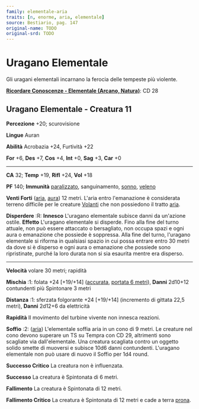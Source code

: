 ```yaml
---
family: elementale-aria
traits: [n, enorme, aria, elementale]
source: Bestiario, pag. 147
original-name: TODO
original-srd: TODO
---
```


# Uragano Elementale

Gli uragani elementali incarnano la ferocia delle tempeste più violente.

**[Ricordare Conoscenze - Elementale (Arcano, Natura)](/azioni/ricordare-conoscenze)**:
CD 28

## Uragano Elementale - Creatura 11

**Percezione** +20; scurovisione

**Lingue** Auran

**Abilità** Acrobazia +24, Furtività +22

**For** +6, **Des** +7, **Cos** +4, **Int** +0, **Sag** +3, **Car** +0

---

**CA** 32; **Temp** +19, **Rifl** +24, **Vol** +18

**PF** 140; **Immunità** [paralizzato](/condizioni/paralizzato), sanguinamento,
[sonno](/tratti/sonno), [veleno](/tratti/veleno)

**Venti Forti** ([aria](/tratti/aria), [aura](/tratti/aura)) 12 metri. L'aria
entro l'emanazione è considerata terreno difficile per le creature
[Volanti](/azioni/volare) che non possiedono il tratto [aria](/tratti/aria).

**Disperdere** :R: **Innesco** L'uragano elementale subisce danni da un'azione
ostile. **Effetto** L'uragano elementale si disperde. Fino alla fine del turno
attuale, non può essere attaccato o bersagliato, non occupa spazi e ogni aura o
emanazione che possiede è soppressa. Alla fine del turno, l'uragano elementale
si riforma in qualsiasi spazio in cui possa entrare entro 30 metri da dove si è
disperso e ogni aura o emanazione che possiede sono ripristinate, purché la loro
durata non si sia esaurita mentre era disperso.

---

**Velocità** volare 30 metri; rapidità

**Mischia** :1: folata +24 \[+19/+14] ([accurata](/tratti/accurata),
[portata 6 metri](/tratti/portata)), **Danni** 2d10+12 contundenti più
Spintonare 3 metri

**Distanza** :1: sferzata folgorante +24 \[+19/+14] (incremento di gittata 22,5
metri), **Danni** 2d12+6 da elettricità

**Rapidità** II movimento del turbine vivente non innesca reazioni.

**Soffio** :2: ([aria](/tratti/aria)) L'elementale soffia aria in un cono di 9
metri. Le creature nel cono devono superare un TS su Tempra con CD 29,
altrimenti sono scagliate via dall'elementale. Una creatura scagliata contro un
oggetto solido smette di muoversi e subisce 10d6 danni contundenti. L'uragano
elementale non può usare di nuovo il Soffio per 1d4 round.

**Successo Critico** La creatura non è influenzata.

**Successo** La creatura è Spintonata di 6 metri.

**Fallimento** La creatura è Spintonata di 12 metri.

**Fallimento Critico** La creatura è Spintonata di 12 metri e cade a terra
[prona](/condizioni/prono).
